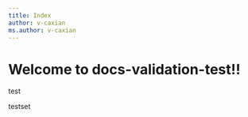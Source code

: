 ```yaml
---
title: Index
author: v-caxian
ms.author: v-caxian
---
```


# Welcome to docs-validation-test!!

test

testset
